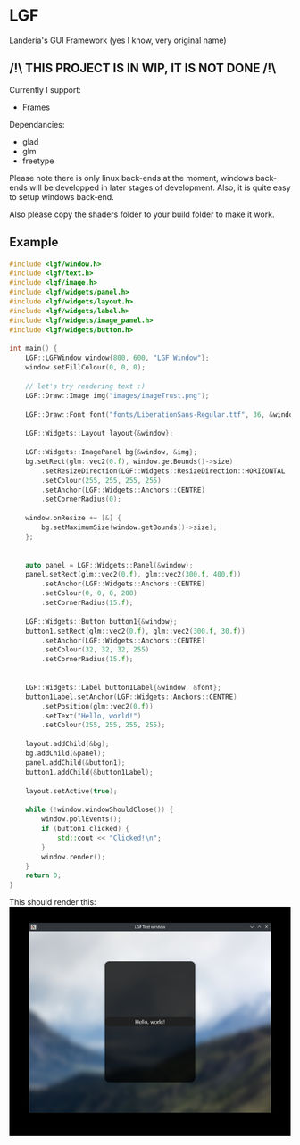 # LGF
Landeria's GUI Framework (yes I know, very original name)

## /!\ THIS PROJECT IS IN WIP, IT IS NOT DONE /!\

Currently I support:
- Frames

Dependancies:
- glad
- glm
- freetype

Please note there is only linux back-ends at the moment, windows back-ends will be developped in later stages of development. Also, it is quite easy to setup windows back-end.

Also please copy the shaders folder to your build folder to make it work.

## Example
```C++
#include <lgf/window.h>
#include <lgf/text.h>
#include <lgf/image.h>
#include <lgf/widgets/panel.h>
#include <lgf/widgets/layout.h>
#include <lgf/widgets/label.h>
#include <lgf/widgets/image_panel.h>
#include <lgf/widgets/button.h>

int main() {
    LGF::LGFWindow window{800, 600, "LGF Window"};
    window.setFillColour(0, 0, 0);

    // let's try rendering text :)
    LGF::Draw::Image img("images/imageTrust.png");

    LGF::Draw::Font font("fonts/LiberationSans-Regular.ttf", 36, &window);

    LGF::Widgets::Layout layout{&window};

    LGF::Widgets::ImagePanel bg{&window, &img};
    bg.setRect(glm::vec2(0.f), window.getBounds()->size)
        .setResizeDirection(LGF::Widgets::ResizeDirection::HORIZONTAL | LGF::Widgets::ResizeDirection::VERTICAL)
        .setColour(255, 255, 255, 255)
        .setAnchor(LGF::Widgets::Anchors::CENTRE)
        .setCornerRadius(0);
    
    window.onResize += [&] {
        bg.setMaximumSize(window.getBounds()->size);
    };

    
    auto panel = LGF::Widgets::Panel(&window);
    panel.setRect(glm::vec2(0.f), glm::vec2(300.f, 400.f))
        .setAnchor(LGF::Widgets::Anchors::CENTRE)
        .setColour(0, 0, 0, 200)
        .setCornerRadius(15.f);
    
    LGF::Widgets::Button button1{&window};
    button1.setRect(glm::vec2(0.f), glm::vec2(300.f, 30.f))
        .setAnchor(LGF::Widgets::Anchors::CENTRE)
        .setColour(32, 32, 32, 255)
        .setCornerRadius(15.f);


    LGF::Widgets::Label button1Label{&window, &font};
    button1Label.setAnchor(LGF::Widgets::Anchors::CENTRE)
        .setPosition(glm::vec2(0.f))
        .setText("Hello, world!")
        .setColour(255, 255, 255, 255);
    
    layout.addChild(&bg);
    bg.addChild(&panel);
    panel.addChild(&button1);
    button1.addChild(&button1Label);
    
    layout.setActive(true);

    while (!window.windowShouldClose()) {
        window.pollEvents();
        if (button1.clicked) {
            std::cout << "Clicked!\n";
        }
        window.render();
    }
    return 0;
}
```

This should render this:
![Window output](https://github.com/suky637/lgf/blob/main/screenshots/2025-06-23.png)